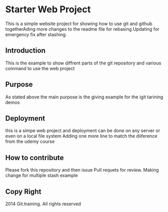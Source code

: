 # Starter Web Project

This is a simple website project for showing how to use git and github togetherAding more changes to the readme file for rebasing
Updating for emergency fix after stashing.

## Introduction
This is the example to show diffrent parts of the git repository and various command to use the web project
## Purpose
As stated above the main purpose is the giving example for the igit tarining demos
## Deployment
this is  a simpe web project and deployment can be done on any server or even on  a local file system
Adding one more line to match the diiference from the udemy course
## How to contribute
Please fork this repository and then issue Pull requets for review.
Making change for multiple stash example

## Copy Right
 2014 Git.training. All rights reserved
 
 